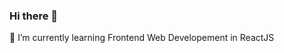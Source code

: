 ### Hi there 👋
<!--[![GitHub Streak](https://streak-stats.demolab.com/?user=ChefnCoder)](https://git.io/streak-stats) -->
<!--
**ChefnCoder/ChefnCoder** is a ✨ _special_ ✨ repository because its `README.md` (this file) appears on your GitHub profile.

Here are some ideas to get you started:

- 🔭 I’m currently working on ...
- 🌱 I’m currently learning ...
- 👯 I’m looking to collaborate on ...
- 🤔 I’m looking for help with ...
- 💬 Ask me about ...
- 📫 How to reach me: ...
- 😄 Pronouns: ...
- ⚡ Fun fact: ...
-->
🌱 I’m currently learning Frontend Web Developement in ReactJS
